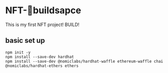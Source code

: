 # NFT-🦄️buildsapce
This is my first NFT project! BUILD!
## basic set up
```
npm init -y
npm install --save-dev hardhat
npm install --save-dev @nomiclabs/hardhat-waffle ethereum-waffle chai @nomiclabs/hardhat-ethers ethers
```